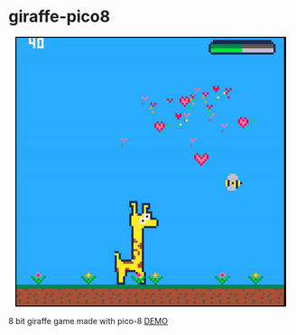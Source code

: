 # giraffe-pico8

<p align="center">
  <img src="https://github.com/hanakamer/giraffe-pico8/blob/master/gir.gif" alt="preview"/>
</p>

8 bit giraffe game made with pico-8
[DEMO](https://hanakamer.github.io/giraffe-pico8/)
